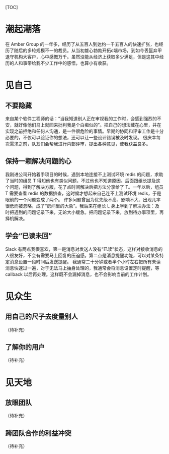 [TOC]

# 潮起潮落

在 Amber Group 的一年多，经历了从五百人到达约一千五百人的快速扩张，也经历了随后的多轮规模不一的裁员。从当初雄心勃勃开拓c端市场，到如今丢盔弃甲退守机构大客户，心中感慨万千。虽然没能从经济上获取多少满足，但是这其中经历的人和事带给我不少工作中的感悟，也算小有收获。


# 见自己

## 不要隐藏
来自某个软件工程师的话：“当我知道别人正在审视我的工作时，会感到强烈的不安，就好像他们马上就回来批判我是个白痴似的”。把自己的想法藏在心里，并在实现之前拒绝和任何人沟通，是一件很危险的事情。早期的协同和评审工作是十分必要的，不仅可以验证你的想法，还可以让一些设计错误被及时发现。
很庆幸每次需求之前，队友们会帮我进行内部评审，提出各种意见，使我获益良多。


## 保持一颗解决问题的心
我刚进公司开始着手项目的时候，遇到本地连接不上测试环境 redis 的问题，求助了当时的组员 T 得知他也有类似问题，不过他也不知道原因。后面跟组长提及这个问题，得到了解决方版，花了点时间解决后把方法分享给了 T。一年以后，组员 T 需要查看 redis 的数据排查，这时候才想起来自己连不上测试环境 redis，于是眼前的一个问题变成了两个。
许多问题曾因为优先级不高、影响不大、出现几率很低而被忽略，成了“房间里的大象”。我后来在组长 L 身上学到了解决办法：及时把遇到的问题记录下来，无论大小缓急。把问题记录下来，放到待办事项里，再择机解决。


## 学会“已读未回”
Slack 有两点我很喜欢，第一是消息对发送人没有“已读”状态，这样对接收消息的人很友好，不会有需要马上回复的压迫感。第二点是消息提醒功能，可以对某条特定消息设置一段时间后发送提醒。
我通常二十分钟或者半个小时左右把所有未读消息快速过一遍，对于无法马上抽身处理的，我通常会将消息设置定时提醒，等 callback 以后再处理。这样既不会漏掉消息，也不会影响当前的工作计划。


# 见众生

## 用自己的尺子去度量别人
（待补充）

## 了解你的用户
（待补充）

# 见天地

## 放眼团队
（待补充）

## 跨团队合作的利益冲突
（待补充）


